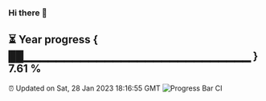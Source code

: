 ### Hi there 👋
⏳ Year progress { ██▁▁▁▁▁▁▁▁▁▁▁▁▁▁▁▁▁▁▁▁▁▁▁▁▁▁▁▁ } 7.61 %
---
⏰ Updated on Sat, 28 Jan 2023 18:16:55 GMT
![Progress Bar CI](https://github.com/liununu/liununu/workflows/Progress%20Bar%20CI/badge.svg)
